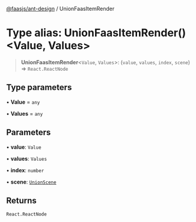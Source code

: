 [@faasjs/ant-design](../README.md) / UnionFaasItemRender

# Type alias: UnionFaasItemRender()\<Value, Values\>

> **UnionFaasItemRender**\<`Value`, `Values`\>: (`value`, `values`, `index`, `scene`) => `React.ReactNode`

## Type parameters

• **Value** = `any`

• **Values** = `any`

## Parameters

• **value**: `Value`

• **values**: `Values`

• **index**: `number`

• **scene**: [`UnionScene`](UnionScene.md)

## Returns

`React.ReactNode`
